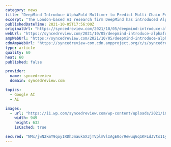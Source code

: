 ```yaml
---
category: news
title: "DeepMind Introduce AlphaFold-Multimer to Predict Multi-Chain Protein Complexes with Better Accuracy"
excerpt: "The London-based AI research firm DeepMind has introduced AlphaFold-Multimer, a model that can predict the structure of multi-chain protein complexes with increased accuracy."
publishedDateTime: 2021-10-05T17:56:00Z
originalUrl: "https://syncedreview.com/2021/10/05/deepmind-introduce-alphafold-multimer-to-predict-multi-chain-protein-complexes-with-better-accuracy/"
webUrl: "https://syncedreview.com/2021/10/05/deepmind-introduce-alphafold-multimer-to-predict-multi-chain-protein-complexes-with-better-accuracy/"
ampWebUrl: "https://syncedreview.com/2021/10/05/deepmind-introduce-alphafold-multimer-to-predict-multi-chain-protein-complexes-with-better-accuracy/amp/"
cdnAmpWebUrl: "https://syncedreview-com.cdn.ampproject.org/c/s/syncedreview.com/2021/10/05/deepmind-introduce-alphafold-multimer-to-predict-multi-chain-protein-complexes-with-better-accuracy/amp/"
type: article
quality: 60
heat: 60
published: false

provider:
  name: syncedreview
  domain: syncedreview.com

topics:
  - Google AI
  - AI

images:
  - url: "https://i1.wp.com/syncedreview.com/wp-content/uploads/2021/10/DeepMind-AlphaFold.jpg?fit=950%2C633&ssl=1"
    width: 949
    height: 632
    isCached: true

secured: "NMx/jwN2kmY9qoy1RDhJmaukSX3jTVplmVlIAgE0o/9ewuqGq1KFLdJVts11yswfYWq/Eer1fOMZraFv+HIs8b5ea0rEpdKzl905aXS8MZeGllTrIgsOZRrAC7lZX+CKBD14PHzNaWr/kGstYD1fMnE3hrXcoBvMCHS1BbZ0rnGZ9laEhgOpWW2AJjhO2d9unzOpgHZ3VoZbbjexYuMCtvDBTm16fjHCzG/piI3t/5h0UYmhcrMOjCECzwSWodG0iMRHoAHUVdlozlnJZ/tB/vQ05dMeDVQ8sKpFH6jw68lexAmdfGkQiynIMqN73TfTLEw9Pb627xGZgOz784I4rE8m9yKkrwPCWxtkkO7/Hwo=;inPw4+4RyIXFesmEmU0KuA=="
---
```


